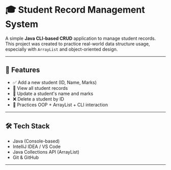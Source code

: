 # 🎓 Student Record Management System

A simple **Java CLI-based CRUD** application to manage student records. This project was created to practice real-world data structure usage, especially with `ArrayList` and object-oriented design.

---

## 📌 Features

- ✅ Add a new student (ID, Name, Marks)
- 📄 View all student records
- 🔄 Update a student's name and marks
- ❌ Delete a student by ID
- 🧠 Practices OOP + ArrayList + CLI interaction

---

## 🛠️ Tech Stack

- Java (Console-based)
- IntelliJ IDEA / VS Code
- Java Collections API (ArrayList)
- Git & GitHub

---


